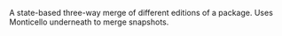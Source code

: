 A state-based three-way merge of different editions of a package. Uses Monticello underneath to merge snapshots.